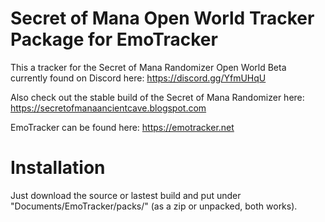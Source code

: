 # Secret of Mana Open World Tracker Package for EmoTracker
This a tracker for the Secret of Mana Randomizer Open World Beta currently found on Discord here: https://discord.gg/YfmUHqU

Also check out the stable build of the Secret of Mana Randomizer here: https://secretofmanaancientcave.blogspot.com

EmoTracker can be found here: https://emotracker.net

# Installation

Just download the source or lastest build and put under "Documents/EmoTracker/packs/" (as a zip or unpacked, both works).



